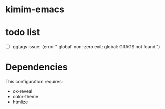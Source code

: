 # kimim-emacs
# todo list
- [ ] ggtags issue: (error "`global' non-zero exit: global: GTAGS not found.")

# Dependencies
  This configuration requires:
  - ox-reveal
  - color-theme
  - htmlize